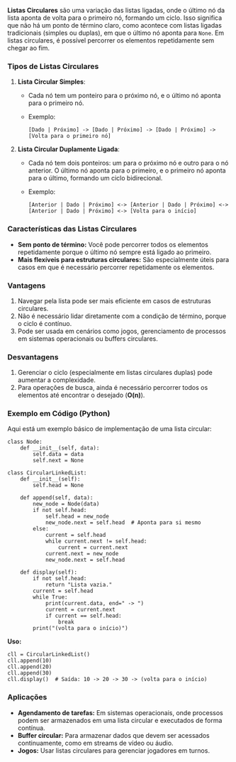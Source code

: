 **Listas Circulares** são uma variação das listas ligadas, onde o último nó da lista aponta de volta para o primeiro nó, formando um ciclo. Isso significa que não há um ponto de término claro, como acontece com listas ligadas tradicionais (simples ou duplas), em que o último nó aponta para `None`. Em listas circulares, é possível percorrer os elementos repetidamente sem chegar ao fim.

### **Tipos de Listas Circulares**

1. **Lista Circular Simples**:
    - Cada nó tem um ponteiro para o próximo nó, e o último nó aponta para o primeiro nó.
    - Exemplo:

        ```
        [Dado | Próximo] -> [Dado | Próximo] -> [Dado | Próximo] -> [Volta para o primeiro nó]
        ```

2. **Lista Circular Duplamente Ligada**:
    - Cada nó tem dois ponteiros: um para o próximo nó e outro para o nó anterior. O último nó aponta para o primeiro, e o primeiro nó aponta para o último, formando um ciclo bidirecional.

    - Exemplo:

        ```
        [Anterior | Dado | Próximo] <-> [Anterior | Dado | Próximo] <-> [Anterior | Dado | Próximo] <-> [Volta para o início]
        ```
        

### **Características das Listas Circulares**

- **Sem ponto de término:** Você pode percorrer todos os elementos repetidamente porque o último nó sempre está ligado ao primeiro.
- **Mais flexíveis para estruturas circulares:** São especialmente úteis para casos em que é necessário percorrer repetidamente os elementos.

### **Vantagens**

1. Navegar pela lista pode ser mais eficiente em casos de estruturas circulares.
2. Não é necessário lidar diretamente com a condição de término, porque o ciclo é contínuo.
3. Pode ser usada em cenários como jogos, gerenciamento de processos em sistemas operacionais ou buffers circulares.

### **Desvantagens**

1. Gerenciar o ciclo (especialmente em listas circulares duplas) pode aumentar a complexidade.
2. Para operações de busca, ainda é necessário percorrer todos os elementos até encontrar o desejado (**O(n)**).

### **Exemplo em Código (Python)**

Aqui está um exemplo básico de implementação de uma lista circular:

```
class Node:
    def __init__(self, data):
        self.data = data
        self.next = None

class CircularLinkedList:
    def __init__(self):
        self.head = None

    def append(self, data):
        new_node = Node(data)
        if not self.head:
            self.head = new_node
            new_node.next = self.head  # Aponta para si mesmo
        else:
            current = self.head
            while current.next != self.head:
                current = current.next
            current.next = new_node
            new_node.next = self.head

    def display(self):
        if not self.head:
            return "Lista vazia."
        current = self.head
        while True:
            print(current.data, end=" -> ")
            current = current.next
            if current == self.head:
                break
        print("(volta para o início)")
```

**Uso:**

```
cll = CircularLinkedList()
cll.append(10)
cll.append(20)
cll.append(30)
cll.display()  # Saída: 10 -> 20 -> 30 -> (volta para o início)
```

### **Aplicações**

- **Agendamento de tarefas:** Em sistemas operacionais, onde processos podem ser armazenados em uma lista circular e executados de forma contínua.
- **Buffer circular:** Para armazenar dados que devem ser acessados continuamente, como em streams de vídeo ou áudio.
- **Jogos:** Usar listas circulares para gerenciar jogadores em turnos.

